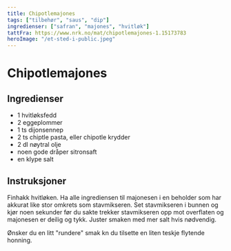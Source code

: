 ```yaml
---
title: Chipotlemajones
tags: ["tilbehør", "saus", "dip"]
ingredienser: ["safran", "majones", "hvitløk"]
tattFra: https://www.nrk.no/mat/chipotlemajones-1.15173783
heroImage: "/et-sted-i-public.jpeg"
---
```


# Chipotlemajones

## Ingredienser

- 1 hvitløksfedd
- 2 eggeplommer
- 1 ts dijonsennep
- 2 ts chiptle pasta, eller chipotle krydder
- 2 dl nøytral olje
- noen gode dråper sitronsaft
- en klype salt

## Instruksjoner

Finhakk hvitløken. Ha alle ingrediensen til majonesen i en beholder som har akkurat like stor omkrets som stavmikseren. Set stavmikseren i bunnen og kjør noen sekunder før du sakte trekker stavmikseren opp mot overflaten og majonesen er deilig og tykk. Juster smaken med mer salt hvis nødvendig.

Ønsker du en litt "rundere" smak kn du tilsette en liten teskje flytende honning.
